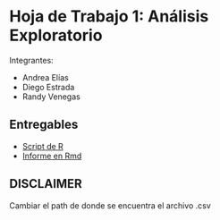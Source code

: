 # Hoja de Trabajo 1: Análisis Exploratorio

Integrantes:
- Andrea Elías
- Diego Estrada
- Randy Venegas

## Entregables

- [Script de R](HojaDeTrabajo1.R)
- [Informe en Rmd](informe.Rmd)

## DISCLAIMER
Cambiar el path de donde se encuentra el archivo .csv 
